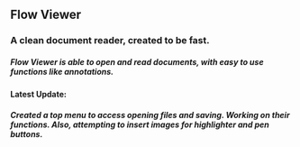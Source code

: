 ## Flow Viewer

### A clean document reader, created to be fast. 

##### Flow Viewer is able to open and read documents, with easy to use functions like annotations.

#### Latest Update:

##### Created a top menu to access opening files and saving. Working on their functions. Also, attempting to insert images for highlighter and pen buttons.